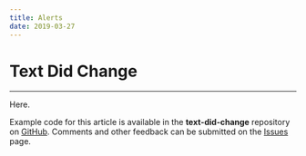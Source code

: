 ```yaml
---
title: Alerts
date: 2019-03-27
---
```


# Text Did Change

---

Here.

Example code for this article is available in the **text-did-change** repository on [GitHub](https://github.com/wigging/swift-macos). Comments and other feedback can be submitted on the [Issues](https://github.com/wigging/swift-macos/issues) page.
